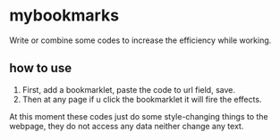 # mybookmarks

Write or combine some codes to increase the efficiency while working.

## how to use

  1. First, add a bookmarklet, paste the code to url field, save.
  2. Then at any page if u click the bookmarklet it will fire the effects.

At this moment these codes just do some style-changing things to the webpage, they do not access any data neither change any text.
